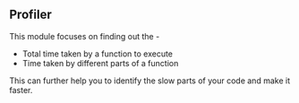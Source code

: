 ## Profiler

This module focuses on finding out the - 
- Total time taken by a function to execute
- Time taken by different parts of a function

This can further help you to identify the slow parts of your code and make it faster.